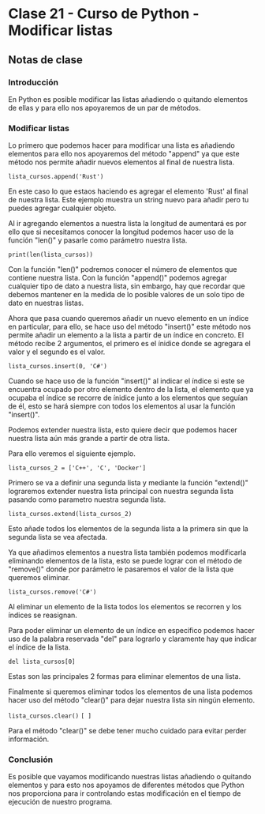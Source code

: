 # Clase 21 - Curso de Python - Modificar listas

## Notas de clase


### Introducción
En Python es posible modificar las listas añadiendo o quitando elementos de ellas y para ello nos apoyaremos de un par de métodos.


### Modificar listas

Lo primero que podemos hacer para modificar una lista es añadiendo elementos para ello nos apoyaremos del método "append" ya que este método nos permite añadir nuevos elementos al final de nuestra lista.

`lista_cursos.append('Rust')`

En este caso lo que estaos haciendo es agregar el elemento 'Rust' al final de nuestra lista. Este ejemplo muestra un string nuevo para añadir pero tu puedes agregar cualquier objeto.

Al ir agregando elementos a nuestra lista la longitud de aumentará es por ello que si necesitamos conocer la longitud podemos hacer uso de la función "len()" y pasarle como parámetro nuestra lista.
 
`print(len(lista_cursos))`

Con la función "len()" podremos conocer el número de elementos que contiene nuestra lista. Con la función "append()" podemos agregar cualquier tipo de dato a nuestra lista, sin embargo, hay que recordar que debemos mantener en la medida de lo posible valores de un solo tipo de dato en nuestras listas.

Ahora que pasa cuando queremos añadir un nuevo elemento en un índice en particular, para ello, se hace uso del método "insert()" este método nos permite añadir un elemento a la lista a partir de un índice en concreto. El método recibe 2 argumentos, el primero es el ínidice donde se agregara el valor y el segundo es el valor.

`lista_cursos.insert(0, 'C#')`

Cuando se hace uso de la función "insert()" al indicar el índice si este se encuentra ocupado por otro elemento dentro de la lista, el elemento que ya ocupaba el índice se recorre de ínidice junto a los elementos que seguían de él, esto se hará siempre con todos los elementos al usar la función "insert()".


Podemos extender nuestra lista, esto quiere decir que podemos hacer nuestra lista aún más grande a partir de otra lista.

Para ello veremos el siguiente ejemplo.

`lista_cursos_2 = ['C++', 'C', 'Docker']`

Primero se va a definir una segunda lista y mediante la función "extend()" lograremos extender nuestra lista principal con nuestra segunda lista pasando como parametro nuestra segunda lista.

`lista_cursos.extend(lista_cursos_2)`

Esto añade todos los elementos de la segunda lista a la primera sin que la segunda lista se vea afectada.

Ya que añadimos elementos a nuestra lista también podemos modificarla eliminando elementos de la lista, esto se puede lograr con el método de "remove()" donde por parámetro le pasaremos el valor de la lista que queremos eliminar.

`lista_cursos.remove('C#')`

Al eliminar un elemento de la lista todos los elementos se recorren y los índices se reasignan.

Para poder eliminar un elemento de un índice en especifico podemos hacer uso de la palabra reservada "del" para lograrlo y claramente hay que indicar el índice de la lista.

`del lista_cursos[0]`

Estas son las principales 2 formas para eliminar elementos de una lista.

Finalmente si queremos eliminar todos los elementos de una lista podemos hacer uso del método "clear()" para dejar nuestra lista sin ningún elemento.

`lista_cursos.clear()`
`[ ]`

Para el método "clear()" se debe tener mucho cuidado para evitar perder información.


### Conclusión 

Es posible que vayamos modificando nuestras listas añadiendo o quitando elementos y para esto nos apoyamos de diferentes métodos que Python nos proporciona para ir controlando estas modificación en el tiempo de ejecución de nuestro programa.